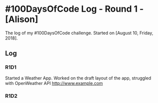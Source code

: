# #100DaysOfCode Log - Round 1 - [Alison]

The log of my #100DaysOfCode challenge. Started on [August 10, Friday, 2018].

## Log

### R1D1 
Started a Weather App. Worked on the draft layout of the app, struggled with OpenWeather API http://www.example.com

### R1D2
